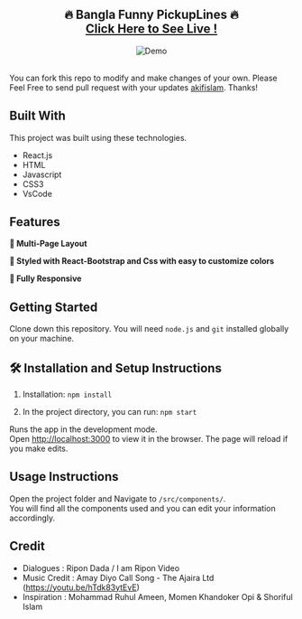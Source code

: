 <h2 align="center">
  🔥 Bangla Funny PickupLines 🔥<br/>
  <a href="https://akifislam.me/Bangla-Funny-Pickup-Lines/" target="_blank">Click Here to See Live !</a>
</h2>
<div align="center">
  <img alt="Demo" src="https://i.ibb.co/NsjTzY2/Ripon-Cover.png" />
</div>

<br/>

You can fork this repo to modify and make changes of your own. Please Feel Free to send pull request with your updates [akifislam](https://github.com/akifislam). Thanks!

## Built With

This project was built using these technologies.

- React.js
- HTML
- Javascript
- CSS3
- VsCode

## Features

**📖 Multi-Page Layout**

**🎨 Styled with React-Bootstrap and Css with easy to customize colors**

**📱 Fully Responsive**

## Getting Started

Clone down this repository. You will need `node.js` and `git` installed globally on your machine.

## 🛠 Installation and Setup Instructions

1. Installation: `npm install`

2. In the project directory, you can run: `npm start`

Runs the app in the development mode.\
Open [http://localhost:3000](http://localhost:3000) to view it in the browser.
The page will reload if you make edits.

## Usage Instructions

Open the project folder and Navigate to `/src/components/`. <br/>
You will find all the components used and you can edit your information accordingly.

## Credit
* Dialogues : Ripon Dada / I am Ripon Video
* Music Credit : Amay Diyo Call Song - The Ajaira Ltd (https://youtu.be/hTdk83ytEvE)
* Inspiration : Mohammad Ruhul Ameen, Momen Khandoker Opi & Shoriful Islam


